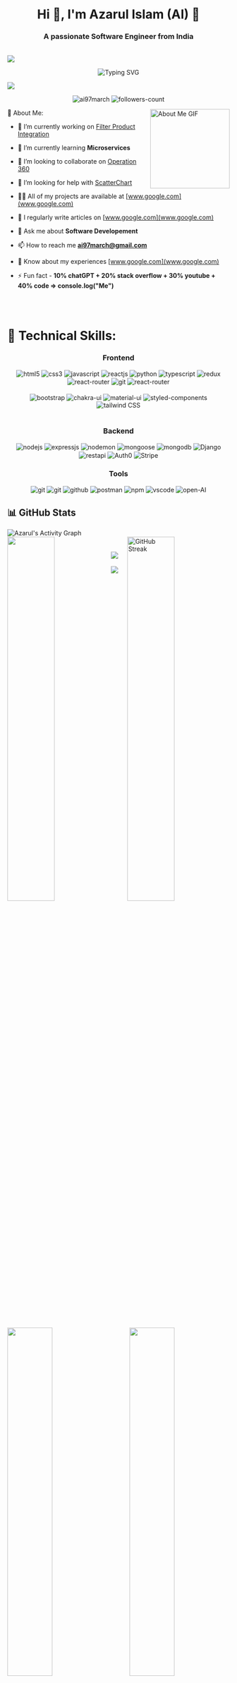<h1 align="center">Hi 👋, I'm Azarul Islam (AI) 🤖</h1>
<h3 align="center">A passionate Software Engineer from India</h3>

<br/>

<img src="https://user-images.githubusercontent.com/73097560/115834477-dbab4500-a447-11eb-908a-139a6edaec5c.gif">
   <p align="center" color: "red">
     <a>  
       <img src="https://readme-typing-svg.demolab.com?font=Fira+Code&weight=600&size=23&duration=3000&pause=500&color=3CE0F7&center=true&vCenter=true&width=600&lines=Hello+from+AI%2C+Welcome+to+my+Git+World!!!" alt="Typing SVG" />
     </a>
  </p>      
<img src="https://user-images.githubusercontent.com/73097560/115834477-dbab4500-a447-11eb-908a-139a6edaec5c.gif">

<p align="center"> 
 <img src="https://komarev.com/ghpvc/?username=ai97march&label=Profile%20views&color=0e75b6&style=flat" alt="ai97march" />
 <img src="https://img.shields.io/github/followers/ai97march?label=Followers&style=social" alt="followers-count"> 
</p>

<img align="right" src="https://github.com/7oSkaaa/7oSkaaa/blob/main/Images/about_me.gif?raw=true" alt="About Me GIF" width="180px">
 
  💫 About Me:
  
- 🔭 I’m currently working on [Filter Product Integration](https://github.com/ai97march/filter-pi)

- 🌱 I’m currently learning **Microservices**

- 👯 I’m looking to collaborate on [Operation 360](https://github.com/ai97march/operation-360)

- 🤝 I’m looking for help with [ScatterChart](https://github.com/ai97march/ScatterChart)

- 👨‍💻 All of my projects are available at [www.google.com](www.google.com)

- 📝 I regularly write articles on [www.google.com](www.google.com)

- 💬 Ask me about **Software Developement**

- 📫 How to reach me **ai97march@gmail.com**

- 📄 Know about my experiences [www.google.com](www.google.com)

- ⚡ Fun fact - **10% chatGPT + 20% stack overflow + 30% youtube + 40% code => console.log("Me")**

<br/>
<br/>


# 🥇 Technical Skills:
<div align="center"><h3 align="center">Frontend</h3>
  <img src="https://img.shields.io/badge/html5-%23E34F26.svg?style=for-the-badge&logo=html5&logoColor=white" align="center" alt="html5">
  <img src = "https://img.shields.io/badge/css3-%231572B6.svg?style=for-the-badge&logo=css3&logoColor=white" align="center" alt="css3">
  <img src ="https://img.shields.io/badge/javascript-%2314354C.svg?style=for-the-badge&logo=javascript&logoColor=%23F7DF1E" align="center" alt="javascript">
  <img src="https://img.shields.io/badge/React-20232A?style=for-the-badge&logo=react&logoColor=61DAFB"  align="center" alt="reactjs" />
  <img src ="https://img.shields.io/badge/Python-fff178?style=for-the-badge&logo=python&logoColor=teal" align="center" alt="python">
  <img src='https://img.shields.io/badge/typescript-%23007ACC.svg?style=for-the-badge&logo=typescript&logoColor=white' align='center' alt='typescript' />
  <img src="https://img.shields.io/badge/Redux-593D88?style=for-the-badge&logo=redux&logoColor=white"  align="center" alt="redux" />
  <img src="https://img.shields.io/badge/React_Router-CA4245?style=for-the-badge&logo=react-router&logoColor=white"  align="center" alt="react-router" />
  <img src="https://img.shields.io/badge/Next.js-%23000000.svg?style=for-the-badge&logo=next.js&logoColor=white" align="center" alt="git"/>
  <img src="https://img.shields.io/badge/Angular-CA4245?style=for-the-badge&logo=angular&logoColor=white"  align="center" alt="react-router" />
  <br/>
  <br/>
  <img src="https://img.shields.io/badge/Bootstrap-593D88?style=for-the-badge&logo=bootstrap&logoColor=white"  align="center" alt="bootstrap" />
  <img src = "https://img.shields.io/badge/chakra ui-%234ED1C5.svg?style=for-the-badge&logo=chakraui&logoColor=white" align="center" alt="chakra-ui"/>
  <img src = "https://img.shields.io/badge/MUI-007FFF.svg?style=for-the-badge&logo=MUI&logoColor=white" align="center" alt="material-ui"/>
  <img src = "https://img.shields.io/badge/styledcomponents-DB7093.svg?style=for-the-badge&logo=styled-components&logoColor=white" align="center" alt="styled-components"/>
  <img src = "https://img.shields.io/badge/Tailwind%20CSS-%230ea5e9.svg?style=for-the-badge&logo=tailwindcss&logoColor=white" align="center" alt="tailwind CSS"/>
</div>

 <br/>
 
  <div align="center"><h3 align="center">Backend</h3> 
    <img src="https://img.shields.io/badge/Node.js-339933?style=for-the-badge&logo=nodedotjs&logoColor=white" align="center" alt="nodejs" />
    <img src="https://img.shields.io/badge/Express.js-%23323330.svg?style=for-the-badge&logo=express&logoColor=white" align="center" alt="expressjs"/>
    <img src="https://img.shields.io/badge/Nodemon-76D04B.svg?style=for-the-badge&logo=Nodemon&logoColor=white" align="center" alt="nodemon"/> 
    <img src="https://img.shields.io/badge/Mongoose-FB1911.svg?style=for-the-badge&logoColor=white" align="center" alt="mongoose"/>
    <img src="https://img.shields.io/badge/MongoDB-4EA94B?style=for-the-badge&logo=mongodb&logoColor=white" align="center" alt="mongodb"/>
    <img src="https://img.shields.io/badge/Django-187f58.svg?style=for-the-badge&logo=django&logoColor=white" align="center" alt="Django"/>
    <img src="https://img.shields.io/badge/Rest%20Api-000000.svg?style=for-the-badge&logo=Amazon-CloudWatch&logoColor=white" align="center" alt="restapi"/>
    <img src="https://img.shields.io/badge/Auth0-EB5424.svg?style=for-the-badge&logo=Auth0&logoColor=white" align="center" alt="Auth0"/>
    <img src="https://img.shields.io/badge/Stripe-008CDD.svg?style=for-the-badge&logo=Stripe&logoColor=white" align="center" alt="Stripe"/>
 </div>
  
  <div align="center"><h3 align="center">Tools</h3> 
    <img src="https://img.shields.io/badge/netlify-%2300827e.svg?style=for-the-badge&logo=netlify&logoColor=white" align="center" alt="git"/>
    <img src="https://img.shields.io/badge/vercel-%23000000.svg?style=for-the-badge&logo=vercel&logoColor=white" align="center" alt="git"/>
    <img src="https://img.shields.io/badge/GitHub-100000?style=for-the-badge&logo=github&logoColor=white"  align="center" alt="github"/>
    <img src ="https://img.shields.io/badge/Postman-FF6C37?style=for-the-badge&logo=postman&logoColor=white" align="center" alt="postman">
    <img src = "https://img.shields.io/badge/NPM-CA4245?style=for-the-badge&logo=npm&logoColor=white" align="center" alt="npm">
    <img src="https://img.shields.io/badge/Visual%20Studio-%23007ACC.svg?style=for-the-badge&logo=visual-studio&logoColor=white"  align="center" alt="vscode"/>
    <img src="https://img.shields.io/badge/Open%20AI-0f9e7b.svg?style=for-the-badge&logo=openAI&logoColor=white"  align="center" alt="open-AI"/>
    <br/>
  </div>

<!--
<h2 align="center">⚒️ Languages-Frameworks-Tools ⚒️</h2>
<br/>
<div align="center">
 <img src="https://skillicons.dev/icons?i=react,bootstrap,mui,html,css,vscode,github,figma,tailwind,git,r" />
 <img src="https://skillicons.dev/icons?i=nodejs,python,javascript,typescript,express,firebase,mongodb,c,java,nextjs,mysql,flask" /><br>
</div>
-->


## 📊 GitHub Stats
<div>
   <img alt="Azarul's Activity Graph" src="https://github-readme-activity-graph.vercel.app/graph?username=ai97march&custom_title=Azarul%20Islam's%20Contribution%20Graph&theme=react-dark&hide_border=true" />
</div>
<div>
  <img align="left" src="http://github-profile-summary-cards.vercel.app/api/cards/stats?username=ai97march&theme=2077" width="46%" />
<!--   <img align="right" src="https://streak-stats.demolab.com/?user=ai97march&_border=true&theme=dark&hide_border=true&theme=react" width="46%" /> -->
  <img align="right" src="https://streak-stats.demolab.com?user=ai97march&theme=radical&mode=weekly&card_height=290" alt="GitHub Streak"  width="46%"/>
</div>
<br/>
<br/>
<img src="https://user-images.githubusercontent.com/73097560/115834477-dbab4500-a447-11eb-908a-139a6edaec5c.gif">
<div>
<img align="left" src="http://github-profile-summary-cards.vercel.app/api/cards/repos-per-language?username=ai97march&theme=2077" width="45%" />
<img align="right" src="http://github-profile-summary-cards.vercel.app/api/cards/most-commit-language?username=ai97march&theme=2077" width="45%" />
<!-- <div>
   <p>
<b>Note:</b> Top languages is only a metric of the languages my public code consists of and doesn't reflect experience or skill level.
      </p>
</div> -->
</div>
<br/>
<img src="https://user-images.githubusercontent.com/73097560/115834477-dbab4500-a447-11eb-908a-139a6edaec5c.gif">
<div align="center">    
<img src="http://github-profile-summary-cards.vercel.app/api/cards/profile-details?username=ai97march&theme=2077" style="height: 300px"  />                                 
</div>   
<!--                                                                                                                    
 <h2 align="left">⚡Activity Graph:</h2>
  <a><img alt="Ajay Activity Graph" src="https://github-readme-activity-graph.cyclic.app/graph?username=ai97march&theme=react-dark&hide_border=true" /></a>
-->

<div align="center">    
  <img src="https://github-profile-trophy.vercel.app/?username=ai97march&column=-1&theme=chalk&rank=-?&margin-w=15" style="height: 200px"  />                                 
</div>

<br/>

## Connect with me:
<p align="center">
<a href="https://codepen.io/azarul-islam" target="blank"><img align="center" src="https://raw.githubusercontent.com/rahuldkjain/github-profile-readme-generator/master/src/images/icons/Social/codepen.svg" alt="azarul-islam" height="30" width="40" /></a>
<a href="https://twitter.com/azarulislam1" target="blank"><img align="center" src="https://raw.githubusercontent.com/rahuldkjain/github-profile-readme-generator/master/src/images/icons/Social/twitter.svg" alt="azarulislam1" height="30" width="40" /></a>
<a href="https://linkedin.com/in/azarul-islam" target="blank"><img align="center" src="https://raw.githubusercontent.com/rahuldkjain/github-profile-readme-generator/master/src/images/icons/Social/linked-in-alt.svg" alt="azarul-islam" height="30" width="40" /></a>
<a href="https://stackoverflow.com/users/15825235" target="blank"><img align="center" src="https://raw.githubusercontent.com/rahuldkjain/github-profile-readme-generator/master/src/images/icons/Social/stack-overflow.svg" alt="15825235" height="30" width="40" /></a>
</p>

 <!--
<img align="center" src="https://github.com/ai97march/ai97march/blob/output/github-contribution-grid-snake.svg" alt="snake" width="100%"/>
-->

<!--
### ✍️ Random Dev Quote
  <div align="center">  
<img  src="https://quotes-github-readme.vercel.app/api?type=horizontal&theme=radical" width="550px"/>
    </div>  
-->

 <img  src="https://raw.githubusercontent.com/Trilokia/Trilokia/379277808c61ef204768a61bbc5d25bc7798ccf1/bottom_header.svg" />
